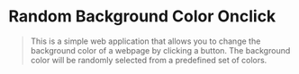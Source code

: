 # Random Background Color Onclick
> This is a simple web application that allows you to change the background color of a webpage by clicking a button. The background color will be randomly selected from a predefined set of colors.

